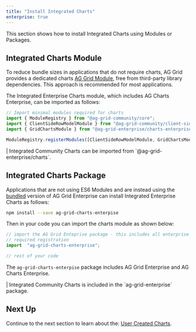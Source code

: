```yaml
---
title: "Install Integrated Charts"
enterprise: true
---
```

This section shows how to install Integrated Charts using Modules or Packages. 

## Integrated Charts Module

To reduce bundle sizes in applications that do not require charts, AG Grid provides a dedicated charts [AG Grid Module](/modules/),
free from third-party library dependencies. This approach is recommended for most applications.
 
The Integrated Enterprise Charts module, which includes AG Charts Enterprise, can be imported as follows: 

```ts
// Import minimal modules required for charts
import { ModuleRegistry } from "@ag-grid-community/core";
import { ClientSideRowModelModule } from "@ag-grid-community/client-side-row-model";
import { GridChartsModule } from "@ag-grid-enterprise/charts-enterprise";

ModuleRegistry.registerModules([ClientSideRowModelModule, GridChartsModule]);
```

<note>
| Integrated Community Charts can be imported from `@ag-grid-enterprise/charts`.
</note>

## Integrated Charts Package

Applications that are not using ES6 Modules and are instead using the [bundled](/packages/) version of AG Grid Enterprise
can install Integrated Enterprise Charts as follows:

```bash
npm install --save ag-grid-charts-enterpise
```

Then in your code you can import the charts module as shown below:

```ts
// import the AG Grid Enteprise package - this includes all enterprise features and performs all 
// required registration
import  "ag-grid-charts-enterprise";

// rest of your code 
```

The `ag-grid-charts-enterpise` package includes AG Grid Enterprise and AG Charts Enterprise.

<note>
| Integrated Community Charts is included in the `ag-grid-enterprise` package.
</note>

## Next Up

Continue to the next section to learn about the: [User Created Charts](/integrated-charts-user-created/).
